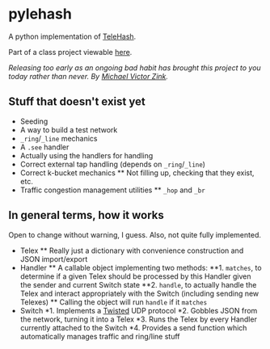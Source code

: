 pylehash
========

A python implementation of [TeleHash](http://telehash.org/).

Part of a class project viewable [here](http://brick.cs.uchicago.edu/Courses/CMSC-16200/2011/pmwiki/pmwiki.php/Student/TeleHash).

*Releasing too early as an ongoing bad habit has brought this project to you today rather than never. By [Michael Victor Zink](http://zuwiki.net/).*

Stuff that doesn't exist yet
----------------------------

* Seeding
* A way to build a test network
* `_ring`/`_line` mechanics
* A `.see` handler
* Actually using the handlers for handling
* Correct external tap handling (depends on `_ring`/`_line`)
* Correct k-bucket mechanics
** Not filling up, checking that they exist, etc.
* Traffic congestion management utilities
** `_hop` and `_br`

In general terms, how it works
------------------------------

Open to change without warning, I guess. Also, not quite fully implemented.

* Telex
** Really just a dictionary with convenience construction and JSON import/export
* Handler
** A callable object implementing two methods:
**1. `matches`, to determine if a given Telex should be processed by this Handler given the sender and current Switch state
**2. `handle`, to actually handle the Telex and interact appropriately with the Switch (including sending new Telexes)
** Calling the object will run `handle` if it `matches`
* Switch
*1. Implements a [Twisted](http://twistedmatrix.com/) UDP protocol
*2. Gobbles JSON from the network, turning it into a Telex
*3. Runs the Telex by every Handler currently attached to the Switch
*4. Provides a send function which automatically manages traffic and ring/line stuff
